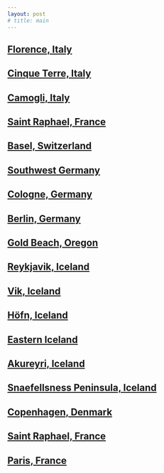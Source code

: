 ```yaml
---
layout: post
# title: main
---
```


## [Florence, Italy](2022-04-11-blog_posts.html)

## [Cinque Terre, Italy](2022-04-14-blog_posts.html)

## [Camogli, Italy](2022-04-16-blog_posts.html)

## [Saint Raphael, France](2022-04-18-blog_posts.html)

## [Basel, Switzerland](2022-05-16-blog_posts.html)

## [Southwest Germany](2022-05-18-blog_posts.html)

## [Cologne, Germany](2022-05-19-blog_posts.html)

## [Berlin, Germany](2022-05-22-blog_posts.html)

## [Gold Beach, Oregon](2022-05-25-blog_posts.html)

## [Reykjavik, Iceland](2022-06-01-blog_posts.html)

## [Vik, Iceland](2022-06-04-blog_posts.html)

## [Höfn, Iceland](2022-06-05-blog_posts.html)

## [Eastern Iceland](2022-06-06-blog_posts.html)

## [Akureyri, Iceland](2022-06-08-blog_posts.html)

## [Snaefellsness Peninsula, Iceland](2022-06-11-blog_posts.html)

## [Copenhagen, Denmark](2022-06-13-blog_posts.html)

## [Saint Raphael, France](2022-06-16-blog_posts.html)

## [Paris, France](2022-06-24-blog_posts.html)
